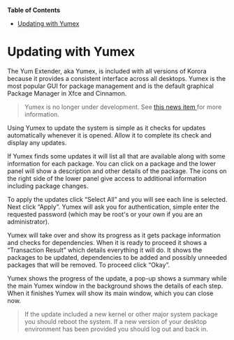 

**Table of Contents**  

- [Updating with Yumex](#updating-with-yumex)



<a name="updating-with-yumex"></a>
# Updating with Yumex

The Yum Extender, aka Yumex, is included with all versions of Korora because it provides a consistent interface across all desktops. Yumex is the most popular GUI for package management and is the default graphical Package Manager in Xfce and Cinnamon.

> Yumex is no longer under development. See [this news item ](https://kororaproject.org/about/news/new-gui-package-manager)for more information.

Using Yumex to update the system is simple as it checks for updates automatically whenever it is opened. Allow it to complete its check and display any updates.

If Yumex finds some updates it will list all that are available along with some information for each package. You can click on a package and the lower panel will show a description and other details of the package. The icons on the right side of the lower panel give access to additional information including package changes.

To apply the updates click “Select All” and you will see each line is selected. Next click “Apply”. Yumex will ask you for authentication, simple enter the requested password (which may be root's or your own if you are an administrator).

Yumex will take over and show its progress as it gets package information and checks for dependencies. When it is ready to proceed it shows a “Transaction Result” which details everything it will do. It shows the packages to be updated, dependencies to be added and possibly unneeded packages that will be removed. To proceed click “Okay”.

Yumex shows the progress of the update, a pop-up shows a summary while the main Yumex window in the background shows the details of each step. When it finishes Yumex will show its main window, which you can close now.

> If the update included a new kernel or other major system package you should reboot the system. If a new version of your desktop environment has been provided you should log out and back in.
